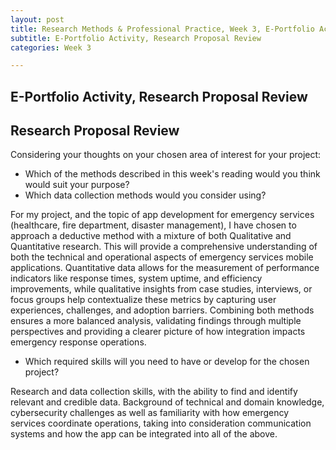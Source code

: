 ```yaml
---
layout: post
title: Research Methods & Professional Practice, Week 3, E-Portfolio Activity, Research Proposal Review
subtitle: E-Portfolio Activity, Research Proposal Review
categories: Week 3

--- 
```


## E-Portfolio Activity, Research Proposal Review

## Research Proposal Review

Considering your thoughts on your chosen area of interest for your project:
- Which of the methods described in this week's reading would you think would suit your purpose? 
- Which data collection methods would you consider using?
  
For my project, and the topic of app development for emergency services (healthcare, fire department, disaster management), I have chosen to approach a deductive method with a mixture of both Qualitative and Quantitative research. This will provide a comprehensive understanding of both the technical and operational aspects of emergency services mobile applications. Quantitative data allows for the measurement of performance indicators like response times, system uptime, and efficiency improvements, while qualitative insights from case studies, interviews, or focus groups help contextualize these metrics by capturing user experiences, challenges, and adoption barriers. Combining both methods ensures a more balanced analysis, validating findings through multiple perspectives and providing a clearer picture of how integration impacts emergency response operations.

- Which required skills will you need to have or develop for the chosen project?
  
Research and data collection skills, with the ability to find and identify relevant and credible data. Background of technical and domain knowledge, cybersecurity challenges as well as familiarity with how emergency services coordinate operations, taking into consideration communication systems and how the app can be integrated into all of the above. 

